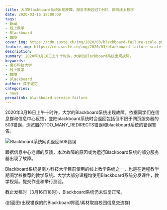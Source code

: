```yaml
---
title: 大学Blackboard系统出现故障，服务中断超过7小时，影响线上教学
date: 2020-03-16 18:00:00
tags:
- 新闻
- 线上教学
- Blackboard
- 故障
cover_img: https://cdn.suste.ch/img/2020/03/blackboard-failure-scale.png
feature_img: https://cdn.suste.ch/img/2020/03/blackboard-failure-scale.png
description:
summary: 2020年3月16日上午十时许，大学的Blackboard系统出现故障。
keywords:
- 南方科技大学
- 线上教学
- 故障
- Blackboard
author: 淳于妮可
categories:
- news
permalink: blackboard-service-failure
---
```

2020年3月16日上午十时许，大学的Blackboard系统出现故障。依据同学们在信息群和信息中心反馈，登陆blackboard系统时会返回包括但不限于网页服务器的503错误，浏览器的TOO_MANY_REDIRECTS错误和blackboard系统的错误警告。

![Blackboard系统网页返回508错误](https://cdn.suste.ch/img/2020/03/blackboard-failure-508-scale.jpg)

跟据信息中心老师的反馈，本次故障的原因或为运行Blackboard系统的部分服务器出现了故障。

Blackboard系统是南方科技大学目前使用的线上教学系统之一，也是在远程教学期间学校推荐的教学系统。大学大部分课程均使用Blackboard系统分发课件，教学视频。提交作业和举行测验。

截止发稿时（3月16日18时），Blackboard系统仍未恢复正常。

(封面图/出现错误的的Blackboard界面/素材取自校园信息交流群)
